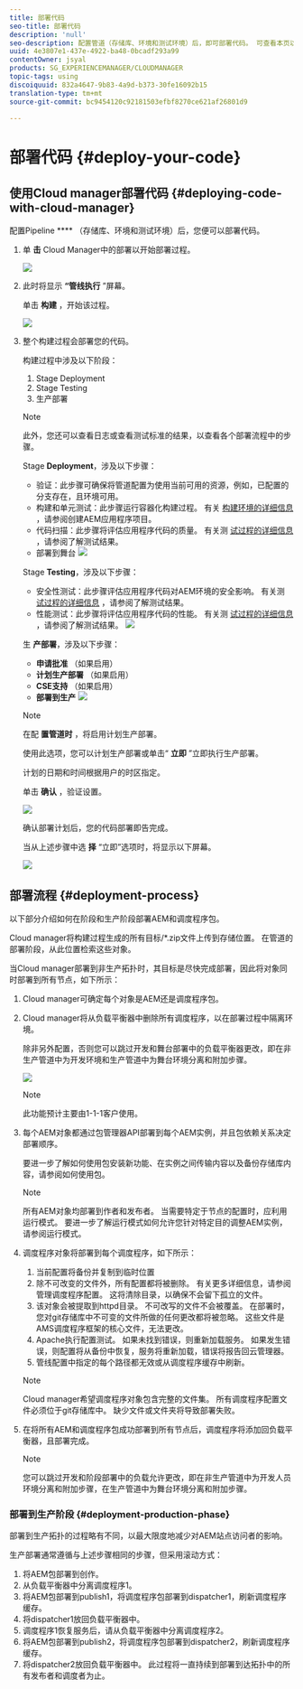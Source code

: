 ```yaml
---
title: 部署代码
seo-title: 部署代码
description: 'null'
seo-description: 配置管道（存储库、环境和测试环境）后，即可部署代码。 可查看本页以了解更多信息。
uuid: 4e3807e1-437e-4922-ba48-0bcadf293a99
contentOwner: jsyal
products: SG_EXPERIENCEMANAGER/CLOUDMANAGER
topic-tags: using
discoiquuid: 832a4647-9b83-4a9d-b373-30fe16092b15
translation-type: tm+mt
source-git-commit: bc9454120c92181503efbf8270ce621af26801d9

---
```



# 部署代码 {#deploy-your-code}

## 使用Cloud manager部署代码 {#deploying-code-with-cloud-manager}

配置Pipeline **** （存储库、环境和测试环境）后，您便可以部署代码。

1. 单 **击** Cloud Manager中的部署以开始部署过程。

   ![](assets/Deploy1.png)

1. 此时将显示 **“管线执行** ”屏幕。

   单击 **构建** ，开始该过程。

   ![](assets/Deploy2.png)

1. 整个构建过程会部署您的代码。

   构建过程中涉及以下阶段：

   1. Stage Deployment
   1. Stage Testing
   1. 生产部署
   >[!NOTE]
   >
   >此外，您还可以查看日志或查看测试标准的结果，以查看各个部署流程中的步骤。

   Stage **Deployment**，涉及以下步骤：

   * 验证：此步骤可确保将管道配置为使用当前可用的资源，例如，已配置的分支存在，且环境可用。
   * 构建和单元测试：此步骤运行容器化构建过程。 有关 [构建环境的详细信息](create-an-application-project.md) ，请参阅创建AEM应用程序项目。
   * 代码扫描：此步骤将评估应用程序代码的质量。 有关测 [试过程的详细信息](understand-your-test-results.md) ，请参阅了解测试结果。
   * 部署到舞台
   ![](assets/Stage_Deployment1.png)

   Stage **Testing**，涉及以下步骤：

   * 安全性测试：此步骤评估应用程序代码对AEM环境的安全影响。 有关测 [试过程的详细信息](understand-your-test-results.md) ，请参阅了解测试结果。
   * 性能测试：此步骤将评估应用程序代码的性能。 有关测 [试过程的详细信息](understand-your-test-results.md) ，请参阅了解测试结果。
   ![](assets/Stage_Testing1.png)

   生 **产部署**，涉及以下步骤：

   * **申请批准** （如果启用）
   * **计划生产部署** （如果启用）
   * **CSE支持** （如果启用）
   * **部署到生产**
   ![](assets/Prod_Deployment1.png)

   >[!NOTE]
   >
   >在配 **置管道时** ，将启用计划生产部署。
   >
   >
   >使用此选项，您可以计划生产部署或单击“ **立即** ”立即执行生产部署。
   >
   >
   >计划的日期和时间根据用户的时区指定。
   >
   >
   >单击 **确认** ，验证设置。

   ![](assets/Production_Deployment1.png)

   确认部署计划后，您的代码部署即告完成。

   当从上述步骤中选 **择** “立即”选项时，将显示以下屏幕。

   ![](assets/Production_Deployment2.png)

## 部署流程 {#deployment-process}

以下部分介绍如何在阶段和生产阶段部署AEM和调度程序包。

Cloud manager将构建过程生成的所有目标/*.zip文件上传到存储位置。  在管道的部署阶段，从此位置检索这些对象。

当Cloud manager部署到非生产拓扑时，其目标是尽快完成部署，因此将对象同时部署到所有节点，如下所示：

1. Cloud manager可确定每个对象是AEM还是调度程序包。
1. Cloud manager将从负载平衡器中删除所有调度程序，以在部署过程中隔离环境。

   除非另外配置，否则您可以跳过开发和舞台部署中的负载平衡器更改，即在非生产管道中为开发环境和生产管道中为舞台环境分离和附加步骤。

   ![](assets/load_balancer.png)

   >[!NOTE]
   >
   >此功能预计主要由1-1-1客户使用。

1. 每个AEM对象都通过包管理器API部署到每个AEM实例，并且包依赖关系决定部署顺序。

   要进一步了解如何使用包安装新功能、在实例之间传输内容以及备份存储库内容，请参阅如何使用包。

   >[!NOTE]
   >
   >所有AEM对象均部署到作者和发布者。 当需要特定于节点的配置时，应利用运行模式。 要进一步了解运行模式如何允许您针对特定目的调整AEM实例，请参阅运行模式。

1. 调度程序对象将部署到每个调度程序，如下所示：

   1. 当前配置将备份并复制到临时位置
   1. 除不可改变的文件外，所有配置都将被删除。 有关更多详细信息，请参阅管理调度程序配置。 这将清除目录，以确保不会留下孤立的文件。
   1. 该对象会被提取到httpd目录。  不可改写的文件不会被覆盖。 在部署时，您对git存储库中不可变的文件所做的任何更改都将被忽略。  这些文件是AMS调度程序框架的核心文件，无法更改。
   1. Apache执行配置测试。 如果未找到错误，则重新加载服务。 如果发生错误，则配置将从备份中恢复，服务将重新加载，错误将报告回云管理器。
   1. 管线配置中指定的每个路径都无效或从调度程序缓存中刷新。
   >[!NOTE]
   >
   >Cloud manager希望调度程序对象包含完整的文件集。  所有调度程序配置文件必须位于git存储库中。 缺少文件或文件夹将导致部署失败。

1. 在将所有AEM和调度程序包成功部署到所有节点后，调度程序将添加回负载平衡器，且部署完成。

   >[!NOTE]
   >
   >您可以跳过开发和阶段部署中的负载允许更改，即在非生产管道中为开发人员环境分离和附加步骤，在生产管道中为舞台环境分离和附加步骤。

### 部署到生产阶段 {#deployment-production-phase}

部署到生产拓扑的过程略有不同，以最大限度地减少对AEM站点访问者的影响。

生产部署通常遵循与上述步骤相同的步骤，但采用滚动方式：

1. 将AEM包部署到创作。
1. 从负载平衡器中分离调度程序1。
1. 将AEM包部署到publish1，将调度程序包部署到dispatcher1，刷新调度程序缓存。
1. 将dispatcher1放回负载平衡器中。
1. 调度程序1恢复服务后，请从负载平衡器中分离调度程序2。
1. 将AEM包部署到publish2，将调度程序包部署到dispatcher2，刷新调度程序缓存。
1. 将dispatcher2放回负载平衡器中。
此过程将一直持续到部署到达拓扑中的所有发布者和调度者为止。



